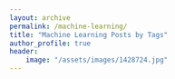 ```yaml
---
layout: archive
permalink: /machine-learning/
title: "Machine Learning Posts by Tags"
author_profile: true
header:
	image: "/assets/images/1428724.jpg"
---
```


